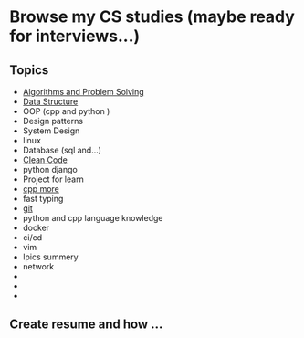 # Browse my CS studies (maybe ready for interviews...)

## Topics

- [Algorithms and Problem Solving](./Algorithms)
- [Data Structure](https://github.com/mo1ein/cs-studies/blob/main/Data%20Sturcture/README.md)
- OOP (cpp and python )
- Design patterns
- System Design
- linux
- Database (sql and...)
- [Clean Code](https://github.com/mo1ein/cs-studies/tree/main/Clean%20Code)
- python django
- Project for learn
- [cpp more]()
- fast typing
- [git](./git)
- python and cpp language knowledge
- docker
- ci/cd
- vim
- lpics summery
- network
-
-
-
## Create resume and how ...
